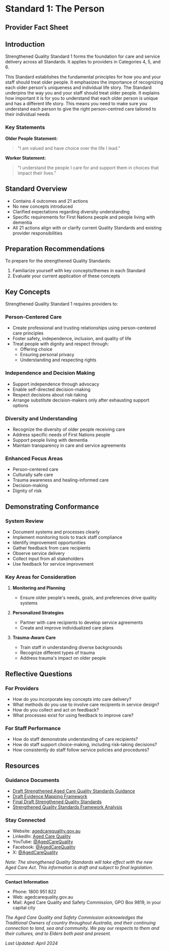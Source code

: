 # Standard 1: The Person
## Provider Fact Sheet

## Introduction
Strengthened Quality Standard 1 forms the foundation for care and service delivery across all Standards. It applies to providers in Categories 4, 5, and 6.

This Standard establishes the fundamental principles for how you and your staff should treat older people. It emphasizes the importance of recognizing each older person's uniqueness and individual life story. The Standard underpins the way you and your 
staff should treat older people. It explains how important it is for you to understand that each older person is unique and has a different life story. This means you need to make sure you understand each person to give the right person-centred care tailored to their individual needs

### Key Statements

**Older People Statement:**
> "I am valued and have choice over the life I lead."

**Worker Statement:**
> "I understand the people I care for and support them in choices that impact their lives."

## Standard Overview
- Contains 4 outcomes and 21 actions
- No new concepts introduced
- Clarified expectations regarding diversity understanding
- Specific requirements for First Nations people and people living with dementia
- All 21 actions align with or clarify current Quality Standards and existing provider responsibilities

## Preparation Recommendations
To prepare for the strengthened Quality Standards:
1. Familiarize yourself with key concepts/themes in each Standard
2. Evaluate your current application of these concepts

## Key Concepts
Strengthened Quality Standard 1 requires providers to:

### Person-Centered Care
- Create professional and trusting relationships using person-centered care principles
- Foster safety, independence, inclusion, and quality of life
- Treat people with dignity and respect through:
  - Offering choice
  - Ensuring personal privacy
  - Understanding and respecting rights

### Independence and Decision Making
- Support independence through advocacy
- Enable self-directed decision-making
- Respect decisions about risk-taking
- Arrange substitute decision-makers only after exhausting support options

### Diversity and Understanding
- Recognize the diversity of older people receiving care
- Address specific needs of First Nations people
- Support people living with dementia
- Maintain transparency in care and service agreements

### Enhanced Focus Areas
- Person-centered care
- Culturally safe care
- Trauma awareness and healing-informed care
- Decision-making
- Dignity of risk

## Demonstrating Conformance

### System Review
- Document systems and processes clearly
- Implement monitoring tools to track staff compliance
- Identify improvement opportunities
- Gather feedback from care recipients
- Observe service delivery
- Collect input from all stakeholders
- Use feedback for service improvement

### Key Areas for Consideration
1. **Monitoring and Planning**
   - Ensure older people's needs, goals, and preferences drive quality systems
   
2. **Personalized Strategies**
   - Partner with care recipients to develop service agreements
   - Create and improve individualized care plans

3. **Trauma-Aware Care**
   - Train staff in understanding diverse backgrounds
   - Recognize different types of trauma
   - Address trauma's impact on older people

## Reflective Questions

### For Providers
- How do you incorporate key concepts into care delivery?
- What methods do you use to involve care recipients in service design?
- How do you collect and act on feedback?
- What processes exist for using feedback to improve care?

### For Staff Performance
- How do staff demonstrate understanding of care recipients?
- How do staff support choice-making, including risk-taking decisions?
- How consistently do staff follow service policies and procedures?

## Resources

### Guidance Documents
- [Draft Strengthened Aged Care Quality Standards Guidance](www.agedcarequality.gov.au/get-involved/consultation-and-engagement-hub/standards-guidance-consultation)
- [Draft Evidence Mapping Framework](www.agedcarequality.gov.au/resource-library/draft-evidence-mapping-framework)
- [Final Draft Strengthened Quality Standards](www.health.gov.au/resources/publications/the-strengthened-aged-care-quality-standards-final-draft?language=en)
- [Strengthened Quality Standards Framework Analysis](www.agedcarequality.gov.au/resources/strengthened-quality-standards-framework-analysis)

### Stay Connected
- Website: [agedcarequality.gov.au](https://agedcarequality.gov.au)
- LinkedIn: [Aged Care Quality](linkedin.com/company/agedcarequality)
- YouTube: [@AgedCareQuality](youtube.com/AgedCareQuality)
- Facebook: [@AgedCareQuality](facebook.com/AgedCareQuality)
- X: [@AgedCareQuality](twitter.com/AgedCareQuality)

*Note: The strengthened Quality Standards will take effect with the new Aged Care Act. This information is draft and subject to final legislation.*

---

**Contact Information**
- Phone: 1800 951 822
- Web: agedcarequality.gov.au
- Mail: Aged Care Quality and Safety Commission, GPO Box 9819, in your capital city

*The Aged Care Quality and Safety Commission acknowledges the Traditional Owners of country throughout Australia, and their continuing connection to land, sea and community. We pay our respects to them and their cultures, and to Elders both past and present.*

*Last Updated: April 2024*
